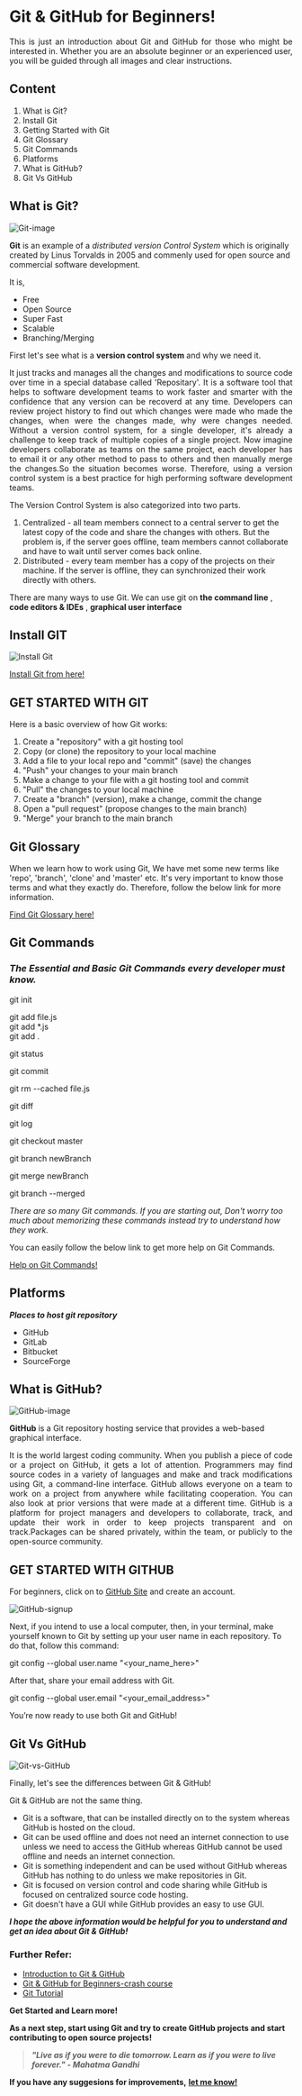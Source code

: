 # Git & GitHub for Beginners!

<p align="justify">This is just an introduction about Git and GitHub for those who might be interested in. 
Whether you are an absolute beginner or an experienced user, you will be guided through all images and clear instructions.</p>

## Content
1. What is Git?
2. Install Git
3. Getting Started with Git
4. Git Glossary
5. Git Commands
6. Platforms
7. What is GitHub?
8. Git Vs GitHub

## What is Git?

![Git-image](https://github.com/aardperera/Git-and-GitHub-for-Beginners/blob/main/images/download.png)

**Git** is an example of a _distributed version Control System_ which is originally created by Linus Torvalds in 2005 and commenly used for open source and commercial software development. 

It is,
- Free
- Open Source
- Super Fast
- Scalable
- Branching/Merging

First let's see what is a **version control system** and why we need it.  <br>
<p align="justify"> 
It just tracks and manages all the changes and modifications to source code over time in a special database called 'Repositary'. It is a software tool that helps to software development teams to work faster and smarter with the confidence that any version can be recoverd at any time. Developers can review project history to find out which changes were made who made the changes, when were the changes made, why were changes needed. Without a version control system, for a single developer, it's already a challenge to keep track of multiple copies of a single project. Now imagine developers collaborate as teams on the same project, each developer has to email it or any other method to pass to others and then manually merge the changes.So the situation becomes worse. Therefore, using a version control system is a best practice for high performing software development teams.</p>

The Version Control System is also categorized into two parts. 
1. Centralized - all team members connect to a central server to get the latest copy of the code and share the changes with others. But the problem is, if the server goes offline, team members cannot collaborate and have to wait until server comes back online. 
2. Distributed - every team member has a copy of the projects on their machine. If the server is offline, they can synchronized their work directly with others.

There are many ways to use Git. We can use git on **the command line** , **code editors & IDEs** , **graphical user interface**

## Install GIT

![Install Git](https://github.com/aardperera/Git-and-GitHub-for-Beginners/blob/main/images/gitinstall.png)

[Install Git from here!](https://git-scm.com/downloads)

## GET STARTED WITH GIT
Here is a basic overview of how Git works:

1. Create a "repository" with a git hosting tool
2. Copy (or clone) the repository to your local machine
3. Add a file to your local repo and "commit" (save) the changes
4. "Push" your changes to your main branch
5. Make a change to your file with a git hosting tool and commit
6. "Pull" the changes to your local machine
7. Create a "branch" (version), make a change, commit the change
8. Open a "pull request" (propose changes to the main branch)
9. "Merge" your branch to the main branch

## Git Glossary
When we learn how to work using Git, We have met some new terms like 'repo', 'branch', 'clone' and 'master' etc. It's very important to know those terms and what they exactly do. Therefore, follow the below link for more information. 

[Find Git Glossary here!](https://git-scm.com/docs/gitglossary)

## Git Commands

### _The Essential and Basic Git Commands every developer must know._

git init                    

git add file.js<br>
git add *.js<br>
git add .

git status

git commit

git rm --cached file.js

git diff

git log

git checkout master

git branch newBranch

git merge newBranch

git branch --merged

_There are so many Git commands. If you are starting out, Don't worry too much about memorizing these commands instead try to understand how they work._

You can easily follow the below link to get more help on Git Commands. 

[Help on Git Commands!](https://git-scm.com/docs/git)

## Platforms

_**Places to host git repository**_

- GitHub
- GitLab
- Bitbucket
- SourceForge

## What is GitHub?
![GitHub-image](https://github.com/aardperera/Git-and-GitHub-for-Beginners/blob/main/images/download%20(1).png)


**GitHub** is a Git repository hosting service that provides a web-based graphical interface. 

<p align="justify"> 
It is the world largest coding community. When you publish a piece of code or a project on GitHub, it gets a lot of attention. Programmers may find source codes in a variety of languages and make and track modifications using Git, a command-line interface. GitHub allows everyone on a team to work on a project from anywhere while facilitating cooperation. You can also look at prior versions that were made at a different time.
GitHub is a platform for project managers and developers to collaborate, track, and update their work in order to keep projects transparent and on track.Packages can be shared privately, within the team, or publicly to the open-source community.
</p>

## GET STARTED WITH GITHUB

For beginners, click on to [GitHub Site](https://github.com/) and create an account.

![GitHub-signup](https://github.com/aardperera/Git-and-GitHub-for-Beginners/blob/main/images/github%20account.png)

Next, if you intend to use a local computer, then, in your terminal, make yourself known to Git by setting up your user name in each repository. To do that, follow this command:

git config --global user.name "<your_name_here>"

After that, share your email address with Git.

git config --global user.email "<your_email_address>"

You’re now ready to use both Git and GitHub!

## Git Vs GitHub

![Git-vs-GitHub](https://github.com/aardperera/Git-and-GitHub-for-Beginners/blob/main/images/git_vs_github2.jpg)

Finally, let's see the differences between Git & GitHub!

Git & GitHub are not the same thing.
- Git is a software, that can be installed directly on to the system whereas GitHub is hosted on the cloud.
- Git can be used offline and does not need an internet connection to use unless we need to access the GitHub whereas GitHub cannot be used offline and needs an internet connection.
- Git is something independent and can be used without GitHub whereas GitHub has nothing to do unless we make repositories in Git.
- Git is focused on version control and code sharing while GitHub is focused on centralized source code hosting.
- Git doesn't have a GUI while GitHub provides an easy to use GUI.

**_I hope the above information would be helpful for you to understand and get an idea about Git & GitHub!_**


### Further Refer:
- [Introduction to Git & GitHub](https://drive.google.com/file/d/1jSoPCAY99KJFmnjuZQAIu-wqRn_UCZj-/view)
- [Git & GitHub for Beginners-crash course](https://www.youtube.com/watch?v=RGOj5yH7evk&t=1122s)
- [Git Tutorial](https://www.youtube.com/watch?v=8JJ101D3knE&t=863s)

**Get Started and Learn more!**

**As a next step, start using Git and try to create GitHub projects and start contributing to open source projects!**


> _**"Live as if you were to die tomorrow. Learn as if you were to live forever." - Mahatma Gandhi**_

**If you have any suggesions for improvements,**
[**let me know!**](https://www.linkedin.com/in/ranjana-perera/)
